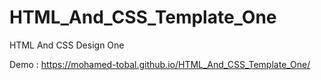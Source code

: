 # HTML_And_CSS_Template_One
HTML And CSS Design One

Demo : https://mohamed-tobal.github.io/HTML_And_CSS_Template_One/

